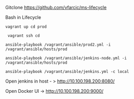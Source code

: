 Gitclone https://github.com/vfarcic/ms-lifecycle

Bash in Lifecycle
```
vagrant up cd prod

 vagrant ssh cd
 
ansible-playbook /vagrant/ansible/prod2.yml -i /vagrant/ansible/hosts/prod

ansible-playbook /vagrant/ansible/jenkins-node.yml -i /vagrant/ansible/hosts/prod

ansible-playbook /vagrant/ansible/jenkins.yml -c local
```

Open jenkins in host - > http://10.100.198.200:8080/

Open Docker UI -> http://10.100.198.200:9000/


